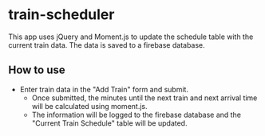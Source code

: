 # train-scheduler

This app uses jQuery and Moment.js to update the schedule table with the current train data.  The data is saved to a firebase database.

## How to use
* Enter train data in the "Add Train" form and submit.
    * Once submitted, the minutes until the next train and next arrival time will be calculated using moment.js.
    * The information will be logged to the firebase database and the "Current Train Schedule" table will be updated.